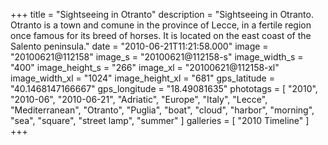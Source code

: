 +++
title = "Sightseeing in Otranto"
description = "Sightseeing in Otranto. Otranto is a town and comune in the province of Lecce, in a fertile region once famous for its breed of horses. It is located on the east coast of the Salento peninsula."
date = "2010-06-21T11:21:58.000"
image = "20100621@112158"
image_s = "20100621@112158-s"
image_width_s = "400"
image_height_s = "266"
image_xl = "20100621@112158-xl"
image_width_xl = "1024"
image_height_xl = "681"
gps_latitude = "40.1468147166667"
gps_longitude = "18.49081635"
phototags = [ "2010", "2010-06", "2010-06-21", "Adriatic", "Europe", "Italy", "Lecce", "Mediterranean", "Otranto", "Puglia", "boat", "cloud", "harbor", "morning", "sea", "square", "street lamp", "summer" ]
galleries = [ "2010 Timeline" ]
+++
